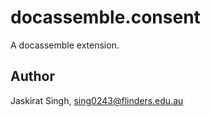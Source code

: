 # docassemble.consent

A docassemble extension.

## Author

Jaskirat Singh, sing0243@flinders.edu.au

